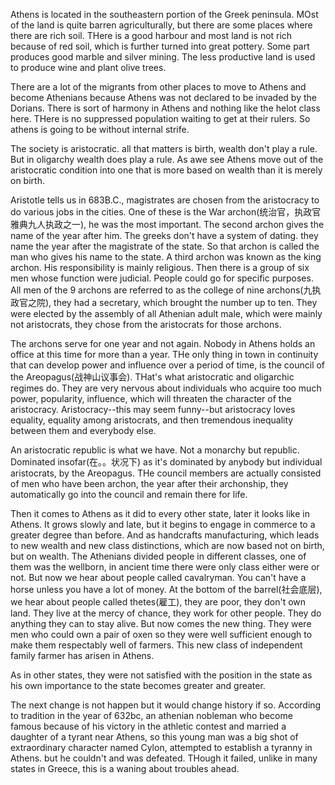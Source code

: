 Athens is located in the southeastern portion of the Greek peninsula. MOst of the land is quite barren agriculturally, but there are some places where there are rich soil. THere is a good harbour and most land is not rich because of red soil, which is further turned into great pottery. Some part produces good marble and silver mining. The less productive land is used to produce wine and plant olive trees. 

There are a lot of the migrants from other places to move to Athens and become Athenians because Athens was not declared to be invaded by the Dorians. There is sort of harmony in Athens and nothing like the helot class here. THere is no suppressed population waiting to get at their rulers. So athens is going to be without internal strife.

The society is aristocratic. all that matters is birth, wealth don't play a rule. But in oligarchy wealth does play a rule. As awe see Athens move out of the aristocratic condition into one that is more based on wealth than it is merely on birth.

Aristotle tells us in 683B.C., magistrates are chosen from the aristocracy to do various jobs in the cities. One of these is the War archon(统治官，执政官 雅典九人执政之一), he was the most important. The second archon gives the name of the year after him. The greeks don't have a system of dating. they name the year after the magistrate of the state. So that archon is called the man who gives his name to the state. A third archon was known as the king archon. His responsibility is mainly religious. Then there is a group of six men whose function were judicial. People could go for specific purposes. All men of the 9 archons are referred to as the college of nine archons(九执政官之院), they had a secretary, which brought the number up to ten. They were elected by the assembly of all Athenian adult male, which were mainly not aristocrats, they chose from the aristocrats for those archons.

The archons serve for one year and not again. Nobody in Athens holds an office at this time for more than a year. THe only thing in town in continuity that can develop power and influence over a period of time, is the council of the Areopagus(战神山议事会). THat's what aristocratic and oligarchic regimes do. They are very nervous about individuals who acquire too much power, popularity, influence, which will threaten the character of the aristocracy. Aristocracy--this may seem funny--but aristocracy loves equality, equality among aristocrats, and then tremendous inequality between them and everybody else.

An aristocratic republic is what we have. Not a monarchy but republic. Dominated insofar(在。。状况下) as it's dominated by anybody but individual aristocrats, by the Areopagus. THe council members are actually consisted of men who have been archon, the year after their archonship, they automatically go into the council and remain there for life.

Then it comes to Athens as it did to every other state, later it looks like in Athens. It grows slowly and late, but it begins to engage in commerce to a greater degree than before. And as handcrafts manufacturing, which leads to new wealth and new class distinctions, which are now based not on birth, but on wealth. The Athenians divided people in different classes, one of them was the wellborn, in ancient time there were only class either were or not. But now we hear about people called cavalryman. You can't have a horse unless you have a lot of money. At the bottom of the barrel(社会底层), we hear about people called thetes(雇工), they are poor, they don't own land. They live at the mercy of chance, they work for other people. They do anything they can to stay alive. But now comes the new thing. They were men who could own a pair of oxen so they were well sufficient enough to make them respectably well of farmers. This new class of independent family farmer has arisen in Athens.

As in other states, they were not satisfied with the position in the state as his own importance to the state becomes greater and greater. 

The next change is not happen but it would change history if so. According to tradition in the year of 632bc, an athenian nobleman who become famous because of his victory in the athletic contest and married a daughter of a tyrant near Athens, so this young man was a big shot of extraordinary character named Cylon, attempted to establish a tyranny in Athens. but he couldn't and was defeated. THough it failed, unlike in many states in Greece, this is a waning about troubles ahead.